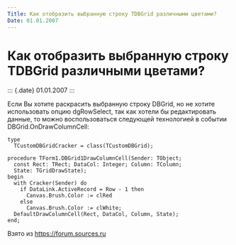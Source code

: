 ```yaml
---
Title: Как отобразить выбранную строку TDBGrid различными цветами?
Date: 01.01.2007
---
```



Как отобразить выбранную строку TDBGrid различными цветами?
===========================================================

::: {.date}
01.01.2007
:::

Если Вы хотите раскрасить выбранную строку DBGrid, но не хотите
использовать опцию dgRowSelect, так как хотели бы редактировать данные,
то можно воспользоваться следующей технологией в событии
DBGrid.OnDrawColumnCell:

    type 
      TCustomDBGridCracker = class(TCustomDBGrid); 
     
    procedure TForm1.DBGrid1DrawColumnCell(Sender: TObject; 
      const Rect: TRect; DataCol: Integer; Column: TColumn; 
      State: TGridDrawState); 
    begin 
      with Cracker(Sender) do 
        if DataLink.ActiveRecord = Row - 1 then 
          Canvas.Brush.Color := clRed 
        else 
          Canvas.Brush.Color := clWhite; 
      DefaultDrawColumnCell(Rect, DataCol, Column, State); 
    end;

Взято из <https://forum.sources.ru>
